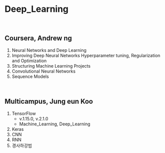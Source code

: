 # Deep_Learning
<br>

## Coursera, Andrew ng

1. Neural Networks and Deep Learning
2. Improving Deep Neural Networks Hyperparameter tuning, Regularization and Optimization
3. Structuring Machine Learning Projects
4. Convolutional Neural Networks
5. Sequence Models

<br>

## Multicampus, Jung eun Koo

1. TensorFlow
   - v.1.15.0, v.2.1.0
   - Machine_Learning, Deep_Learning
2. Keras
3. CNN
4. RNN
5. 경사하강법

